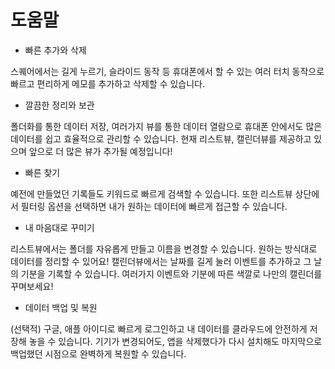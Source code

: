 # 도움말

- 빠른 추가와 삭제

스퀘어에서는 길게 누르기, 슬라이드 동작 등 휴대폰에서 할 수 있는 여러 터치 동작으로 빠르고 편리하게 메모를 추가하고 삭제할 수 있습니다.

- 깔끔한 정리와 보관

폴더화를 통한 데이터 저장, 여러가지 뷰를 통한 데이터 열람으로 휴대폰 안에서도 많은 데이터를 쉽고 효율적으로 관리할 수 있습니다. 현재 리스트뷰, 캘린더뷰를 제공하고 있으며 앞으로 더 많은 뷰가 추가될 예정입니다!

- 빠른 찾기

예전에 만들었던 기록들도 키워드로 빠르게 검색할 수 있습니다. 또한 리스트뷰 상단에서 필터링 옵션을 선택하면 내가 원하는 데이터에 빠르게 접근할 수 있습니다.

- 내 마음대로 꾸미기

리스트뷰에서는 폴더를 자유롭게 만들고 이름을 변경할 수 있습니다. 원하는 방식대로 데이터를 정리할 수 있어요! 캘린더뷰에서는 날짜를 길게 눌러 이벤트를 추가하고 그 날의 기분을 기록할 수 있습니다. 여러가지 이벤트와 기분에 따른 색깔로 나만의 캘린더를 꾸며보세요!

- 데이터 백업 및 복원

(선택적) 구글, 애플 아이디로 빠르게 로그인하고 내 데이터를 클라우드에 안전하게 저장해 놓을 수 있습니다. 기기가 변경되어도, 앱을 삭제했다가 다시 설치해도 마지막으로 백업했던 시점으로 완벽하게 복원할 수 있습니다.
